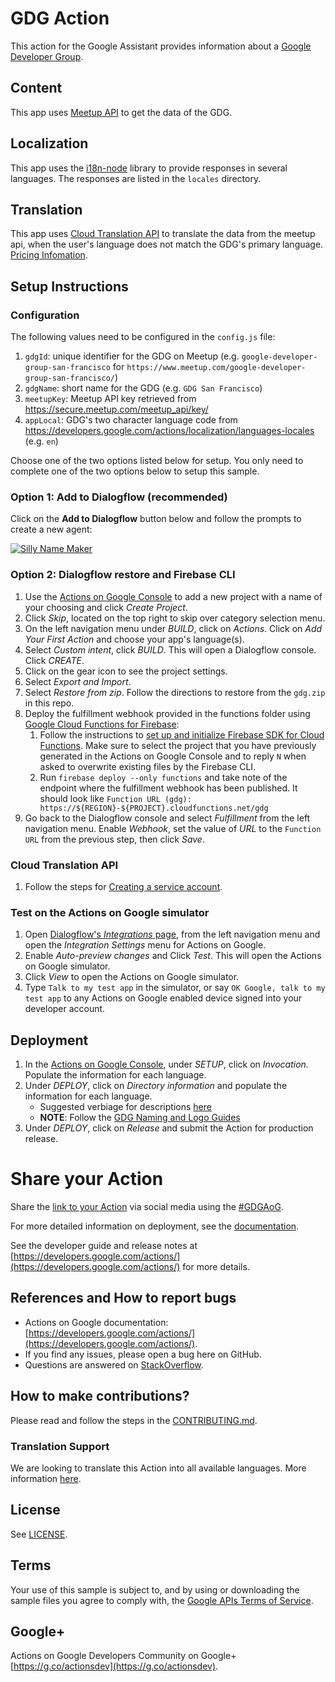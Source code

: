 # GDG Action

This action for the Google Assistant provides information about a [Google Developer Group](https://developers.google.com/groups).

## Content
This app uses [Meetup API](https://www.meetup.com/meetup_api/) to get the data of the GDG.

## Localization

This app uses the [i18n-node](https://github.com/mashpie/i18n-node) library to provide
responses in several languages. The responses are listed in the `locales` directory.

## Translation
This app uses [Cloud Translation API](https://cloud.google.com/translate/docs/) to translate the data from the meetup api, when the user's language does not match the GDG's primary language. [Pricing Infomation](https://cloud.google.com/translate#translation-api-pricing).

## Setup Instructions

### Configuration
The following values need to be configured in the `config.js` file:
1. `gdgId`: unique identifier for the GDG on Meetup (e.g. `google-developer-group-san-francisco` for `https://www.meetup.com/google-developer-group-san-francisco/`)
1. `gdgName`: short name for the GDG (e.g. `GDG San Francisco`)
1. `meetupKey`: Meetup API key retrieved from https://secure.meetup.com/meetup_api/key/
1. `appLocal`:  GDG's two character language code from https://developers.google.com/actions/localization/languages-locales (e.g. `en`)

Choose one of the two options listed below for setup. You only need to complete one of the two options below to setup this sample.

### Option 1: Add to Dialogflow (recommended)
Click on the **Add to Dialogflow** button below and follow the prompts to create a new agent:
<!-- TODO: Create One Click -->

[![Silly Name Maker](https://storage.googleapis.com/dialogflow-oneclick/deploy.svg "Silly Name Maker")](https://console.dialogflow.com/api-client/oneclick?templateUrl=https%3A%2F%2Fstorage.googleapis.com%2Fdialogflow-oneclick%2Fsilly-name-agent.zip&agentName=ActionsOnGoogleSillyNameMakerSample)

### Option 2: Dialogflow restore and Firebase CLI
1. Use the [Actions on Google Console](https://console.actions.google.com) to add a new project with a name of your choosing and click *Create Project*.
1. Click *Skip*, located on the top right to skip over category selection menu.
1. On the left navigation menu under *BUILD*, click on *Actions*. Click on *Add Your First Action* and choose your app's language(s).
1. Select *Custom intent*, click *BUILD*. This will open a Dialogflow console. Click *CREATE*.
1. Click on the gear icon to see the project settings.
1. Select *Export and Import*.
1. Select *Restore from zip*. Follow the directions to restore from the `gdg.zip` in this repo.
1. Deploy the fulfillment webhook provided in the functions folder using [Google Cloud Functions for Firebase](https://firebase.google.com/docs/functions/):
   1. Follow the instructions to [set up and initialize Firebase SDK for Cloud Functions](https://firebase.google.com/docs/functions/get-started#set_up_and_initialize_functions_sdk). Make sure to select the project that you have previously generated in the Actions on Google Console and to reply `N` when asked to overwrite existing files by the Firebase CLI.
   1. Run `firebase deploy --only functions` and take note of the endpoint where the fulfillment webhook has been published. It should look like `Function URL (gdg): https://${REGION}-${PROJECT}.cloudfunctions.net/gdg`
1. Go back to the Dialogflow console and select *Fulfillment* from the left navigation menu. Enable *Webhook*, set the value of *URL* to the `Function URL` from the previous step, then click *Save*.

### Cloud Translation API
1.  Follow the steps for [Creating a service account](https://cloud.google.com/docs/authentication/production#creating_a_service_account).

### Test on the Actions on Google simulator
1. Open [Dialogflow's *Integrations* page]((https://console.dialogflow.com/api-client/#/agent//integrations)), from the left navigation menu and open the *Integration Settings* menu for Actions on Google.
1. Enable *Auto-preview changes* and Click *Test*. This will open the Actions on Google simulator.
1. Click *View* to open the Actions on Google simulator.
1. Type `Talk to my test app` in the simulator, or say `OK Google, talk to my test app` to any Actions on Google enabled device signed into your developer account.

## Deployment
1. In the [Actions on Google Console](https://console.actions.google.com), under *SETUP*,  click on *Invocation*. Populate the  information for each language. 
1. Under *DEPLOY*,  click on *Directory information* and populate the information for each language.
	- Suggested verbiage for descriptions [here](additional-languages/directory-suggestions.md)
	- **NOTE**: Follow the [GDG Naming and Logo Guides](https://developers.google.com/programs/community/gdg/resources/)
1. Under *DEPLOY*,  click on *Release* and submit the Action for production release.

# Share your Action
Share the [link to your Action](https://developers.google.com/actions/deploy/action-links) via social media using the [#GDGAoG](https://twitter.com/search?f=tweets&q=%23GDGAoG).

For more detailed information on deployment, see the [documentation](https://developers.google.com/actions/dialogflow/deploy-fulfillment).

See the developer guide and release notes at [https://developers.google.com/actions/](https://developers.google.com/actions/) for more details.


## References and How to report bugs
* Actions on Google documentation: [https://developers.google.com/actions/](https://developers.google.com/actions/).
* If you find any issues, please open a bug here on GitHub.
* Questions are answered on [StackOverflow](https://stackoverflow.com/questions/tagged/actions-on-google).

## How to make contributions?
Please read and follow the steps in the [CONTRIBUTING.md](CONTRIBUTING.md).

### Translation Support
We are looking to translate this Action into all available languages. More information [here](additional-languages/README.md). 

## License
See [LICENSE](LICENSE).

## Terms
Your use of this sample is subject to, and by using or downloading the sample files you agree to comply with, the [Google APIs Terms of Service](https://developers.google.com/terms/).

## Google+
Actions on Google Developers Community on Google+ [https://g.co/actionsdev](https://g.co/actionsdev).
